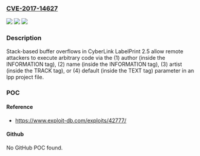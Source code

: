 ### [CVE-2017-14627](https://cve.mitre.org/cgi-bin/cvename.cgi?name=CVE-2017-14627)
![](https://img.shields.io/static/v1?label=Product&message=n%2Fa&color=blue)
![](https://img.shields.io/static/v1?label=Version&message=n%2Fa&color=blue)
![](https://img.shields.io/static/v1?label=Vulnerability&message=n%2Fa&color=brighgreen)

### Description

Stack-based buffer overflows in CyberLink LabelPrint 2.5 allow remote attackers to execute arbitrary code via the (1) author (inside the INFORMATION tag), (2) name (inside the INFORMATION tag), (3) artist (inside the TRACK tag), or (4) default (inside the TEXT tag) parameter in an lpp project file.

### POC

#### Reference
- https://www.exploit-db.com/exploits/42777/

#### Github
No GitHub POC found.

